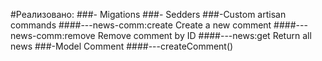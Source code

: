 #Реализовано:
###- Migations
###- Sedders
###-Custom artisan commands
####---news-comm:create  Create a new comment
####---news-comm:remove  Remove comment by ID
####---news:get Return all news
###-Model Comment
####---createComment() 

